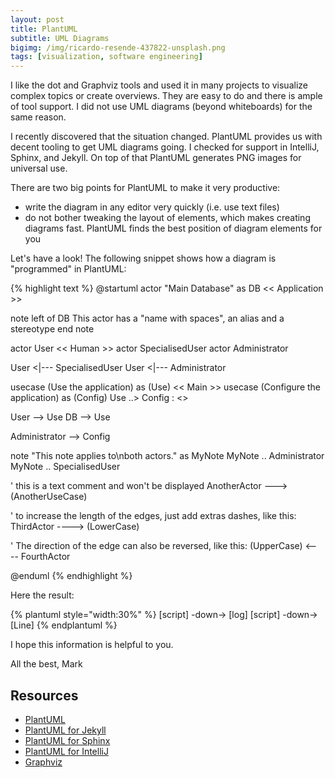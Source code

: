 ```yaml
---
layout: post
title: PlantUML
subtitle: UML Diagrams 
bigimg: /img/ricardo-resende-437822-unsplash.png
tags: [visualization, software engineering]
---
```


I like the dot and Graphviz tools and used it in many projects to visualize complex topics or create overviews. They are easy to do and there is ample of tool support. I did not use UML diagrams (beyond whiteboards) for the same reason.

I recently discovered that the situation changed. PlantUML provides us with decent tooling to get UML diagrams going. I checked for support in IntelliJ, Sphinx, and Jekyll. On top of that PlantUML generates PNG images for universal use.

There are two big points for PlantUML to make it very productive:

* write the diagram in any editor very quickly (i.e. use text files) 
* do not bother tweaking the layout of elements, which makes creating diagrams fast. PlantUML finds the best position of diagram elements for you


Let's have a look! The following snippet shows how a diagram is "programmed" in PlantUML:

{% highlight text %}
@startuml
actor "Main Database" as DB << Application >>

note left of DB
  This actor 
  has a "name with spaces",
  an alias
  and a stereotype 
end note

actor User << Human >>
actor SpecialisedUser
actor Administrator

User <|--- SpecialisedUser
User <|--- Administrator

usecase (Use the application) as (Use) << Main >>
usecase (Configure the application) as (Config)
Use ..> Config : <<includes>>

User --> Use
DB --> Use

Administrator --> Config 

note "This note applies to\nboth actors." as MyNote
MyNote .. Administrator
MyNote .. SpecialisedUser

'  this is a text comment and won't be displayed
AnotherActor ---> (AnotherUseCase)

'  to increase the length of the edges, just add extras dashes, like this:
ThirdActor ----> (LowerCase)

'  The direction of the edge can also be reversed, like this:
(UpperCase) <---- FourthActor

@enduml
{% endhighlight %}


Here the result:

{% plantuml style="width:30%" %}
[script] -down-> [log]
[script] -down-> [Line]
{% endplantuml %}

I hope this information is helpful to you.

All the best, Mark


## Resources

* [PlantUML](http://plantuml.com/)
* [PlantUML for Jekyll](https://github.com/yegor256/jekyll-plantuml)
* [PlantUML for Sphinx](http://build-me-the-docs-please.readthedocs.io/en/latest/Using_Sphinx/UsingGraphicsAndDiagramsInSphinx.html)
* [PlantUML for IntelliJ](https://plugins.jetbrains.com/plugin/7017-plantuml-integration)
* [Graphviz](https://www.graphviz.org/)
